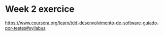 # Week 2 exercice

https://www.coursera.org/learn/tdd-desenvolvimento-de-software-guiado-por-testes#syllabus
